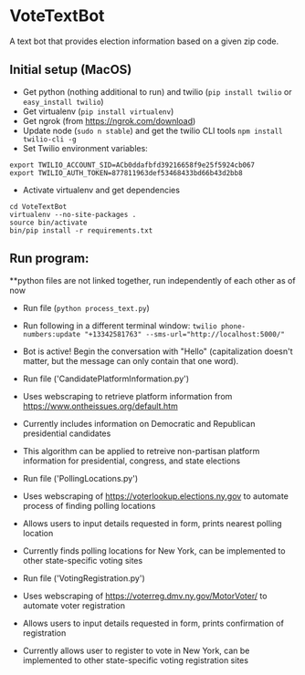 # VoteTextBot

A text bot that provides election information based on a given zip code.


## Initial setup (MacOS)
+ Get python (nothing additional to run) and twilio (`pip install twilio` or `easy_install twilio`)
+ Get virtualenv (`pip install virtualenv`)
+ Get ngrok (from https://ngrok.com/download)
+ Update node (`sudo n stable`) and get the twilio CLI tools `npm install twilio-cli -g`
+ Set Twilio environment variables:
```
export TWILIO_ACCOUNT_SID=ACb0ddafbfd39216658f9e25f5924cb067
export TWILIO_AUTH_TOKEN=877811963def53468433bd66b43d2bb8
```
+ Activate virtualenv and get dependencies
```
cd VoteTextBot
virtualenv --no-site-packages .
source bin/activate
bin/pip install -r requirements.txt
```
## Run program:
**python files are not linked together, run independently of each other as of now

+ Run file (`python process_text.py`)
+ Run following in a different terminal window: `twilio phone-numbers:update "+13342581763" --sms-url="http://localhost:5000/"`
+ Bot is active! Begin the conversation with "Hello" (capitalization doesn't matter, but the message can only contain that one word).

+ Run file ('CandidatePlatformInformation.py')
+ Uses webscraping to retrieve platform information from https://www.ontheissues.org/default.htm
+ Currently includes information on Democratic and Republican presidential candidates
+ This algorithm can be applied to retreive non-partisan platform information for presidential, congress, and state elections

+ Run file ('PollingLocations.py')
+ Uses webscraping of https://voterlookup.elections.ny.gov to automate process of finding polling locations
+ Allows users to input details requested in form, prints nearest polling location
+ Currently finds polling locations for New York, can be implemented to other state-specific voting sites

+ Run file ('VotingRegistration.py')
+ Uses webscraping of https://voterreg.dmv.ny.gov/MotorVoter/ to automate voter registration 
+ Allows users to input details requested in form, prints confirmation of registration
+ Currently allows user to register to vote in New York, can be implemented to other state-specific voting registration sites
